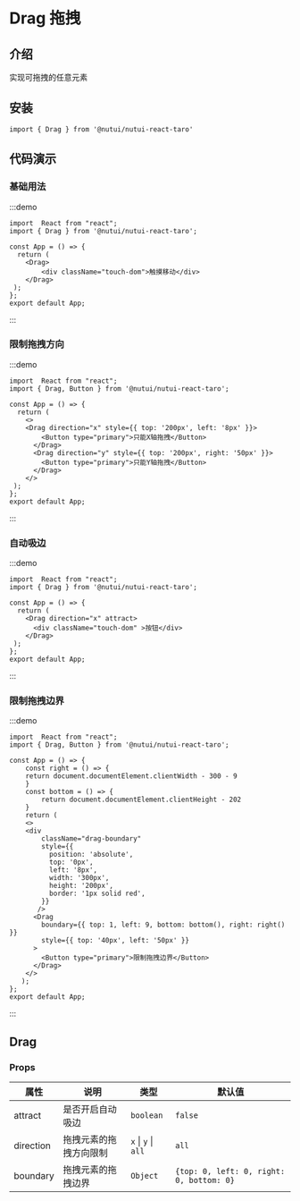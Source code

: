 # Drag 拖拽

## 介绍

实现可拖拽的任意元素

## 安装

```tsx
import { Drag } from '@nutui/nutui-react-taro'
```

## 代码演示

### 基础用法

:::demo

```tsx
import  React from "react";
import { Drag } from '@nutui/nutui-react-taro';

const App = () => {
  return (
    <Drag>
        <div className="touch-dom">触摸移动</div>
    </Drag>
 );
};
export default App;
```

:::

### 限制拖拽方向

:::demo

```tsx
import  React from "react";
import { Drag, Button } from '@nutui/nutui-react-taro';

const App = () => {
  return (
    <>
    <Drag direction="x" style={{ top: '200px', left: '8px' }}>
        <Button type="primary">只能X轴拖拽</Button>
      </Drag>
      <Drag direction="y" style={{ top: '200px', right: '50px' }}>
        <Button type="primary">只能Y轴拖拽</Button>
      </Drag>
    </>
 );
};
export default App;
```

:::

### 自动吸边

:::demo

```tsx
import  React from "react";
import { Drag } from '@nutui/nutui-react-taro';

const App = () => {
  return (
    <Drag direction="x" attract>
      <div className="touch-dom" >按钮</div>
    </Drag>
 );
};
export default App;
```

:::

### 限制拖拽边界

:::demo

```tsx
import  React from "react";
import { Drag, Button } from '@nutui/nutui-react-taro';

const App = () => {
    const right = () => {
    return document.documentElement.clientWidth - 300 - 9
    }
    const bottom = () => {
        return document.documentElement.clientHeight - 202
    }
    return (
    <>
    <div
        className="drag-boundary"
        style={{
          position: 'absolute',
          top: '0px',
          left: '8px',
          width: '300px',
          height: '200px',
          border: '1px solid red',
        }}
       />
      <Drag
        boundary={{ top: 1, left: 9, bottom: bottom(), right: right() }}
        style={{ top: '40px', left: '50px' }}
      >
        <Button type="primary">限制拖拽边界</Button>
      </Drag>
    </>
   );
};
export default App;
```

:::

## Drag

### Props

| 属性 | 说明 | 类型 | 默认值 |
| --- | --- | --- | --- |
| attract | 是否开启自动吸边 | `boolean` | `false` |
| direction | 拖拽元素的拖拽方向限制 | `x` \| `y` \| `all` | `all` |
| boundary | 拖拽元素的拖拽边界 | `Object` | `{top: 0, left: 0, right: 0, bottom: 0}` |